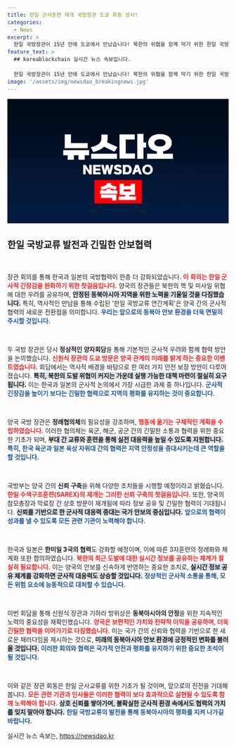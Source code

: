 ```yaml
---
title: 한일 군사훈련 재개 국방장관 도쿄 회동 성사!
categories:
  - News
excerpt: >
  한일 국방장관이 15년 만에 도쿄에서 만났습니다! 북한의 위협을 함께 막기 위한 한일 국방교류 연간계획 수립을 약속하며 깊어지는 안보 위기 속, 군사적 협력의 중요성을 재확인했습니다.
feature_text: >
  ## koreablockchain 실시간 뉴스 속보입니다.

  한일 국방장관이 15년 만에 도쿄에서 만났습니다! 북한의 위협을 함께 막기 위한 한일 국방교류 연간계획 수립을 약속하며 깊어지는 안보 위기 속, 군사적 협력의 중요성을 재확인했습니다.
image: '/assets/img/newsdao_breakingnews.jpg'
---
```


<p><img src="/assets/img/newsdao_breakingnews.jpg" alt="koreablockchain 속보" /></p>

<h2 data-ke-size="size26">한일 국방교류 발전과 긴밀한 안보협력</h2>

<p data-ke-size="size16">&nbsp;</p>

<p>장관 회의를 통해 한국과 일본의 국방협력이 한층 더 강화되었습니다. <b><span style="color: #ee2323;">이 회의는 한일 군사적 긴장감을 완화하기 위한 첫걸음입니다.</span></b> 양국의 장관들은 북한의 핵 및 미사일 위협에 대한 우려를 공유하며, <b><span style="background-color: #21538527;">안정된 동북아시아 지역을 위한 노력을 기울일 것을 다짐했습니다.</span></b> 특히, 역사적인 만남을 통해 수립된 '한일 국방교류 연간계획'은 양국 간의 군사적 협력의 새로운 전환점을 의미합니다. <b><span style="color: #1a5490;">우리는 앞으로의 동북아 안보 환경을 더욱 면밀히 주시할 것입니다.</span></b></p>

<p data-ke-size="size16">&nbsp;</p>

<p>두 국방 장관은 당시 <b>정상적인 양자회담</b>을 통해 기본적인 군사적 우려와 함께 협력 방안을 논의했습니다. <b><span style="color: #ee2323;">신원식 장관의 도쿄 방문은 양국 관계의 미래를 밝게 하는 중요한 이벤트였습니다.</span></b> 회담에서는 역사적 배경을 바탕으로 한 여러 가지 안전 보장 방안이 다루어졌습니다. <b><span style="background-color: #21538527;">특히, 북한의 도발 위협이 커지는 가운데 실행 가능한 대책 마련이 절실히 요구됩니다.</span></b> 이는 한국과 일본의 군사적 논의에서 가장 시급한 과제 중 하나입니다. <b><span style="color: #1a5490;">군사적 긴장감을 높이기 보다는 긴밀한 협력으로 지역의 평화를 유지하는 것이 중요합니다.</span></b></p>

<p data-ke-size="size16">&nbsp;</p>

<p>양국 국방 장관은 <b>정례협의체</b>의 필요성을 강조하며, <b><span style="color: #ee2323;">행동에 옮기는 구체적인 계획을 수립하였습니다.</span></b> 이러한 협의체는 육군, 해군, 공군 간의 긴밀한 소통과 협력을 위한 중요한 기초가 되며, <b><span style="background-color: #21538527;">부대 간 교류와 훈련을 통해 실전 대응력을 높일 수 있도록 지원합니다.</span></b> <b><span style="color: #1a5490;">특히, 한국 육군과 일본 육상 자위대 간의 협력은 지역 안정성을 증대시키는데 큰 역할을 할 것입니다.</span></b></p>

<p data-ke-size="size16">&nbsp;</p>

<p>국방부는 양국 간의 <b>신뢰 구축</b>을 위해 다양한 조치들을 시행할 예정이라고 밝혔습니다. <b><span style="color: #ee2323;">한일 수색구조훈련(SAREX)의 재개는 그러한 신뢰 구축의 첫걸음입니다.</span></b> 또한, 양국의 참모총장과 막료장 간 상호 방문이 재개됨에 따라 정보 공유 및 긴밀한 협력이 기대됩니다. <b><span style="background-color: #21538527;">신뢰를 기반으로 한 군사적 대응력 증대는 국가 안보의 중심입니다.</span></b> <b><span style="color: #1a5490;">앞으로의 협력이 성과를 낼 수 있도록 모든 관련 기관이 노력해야 합니다.</span></b></p>

<p data-ke-size="size16">&nbsp;</p>

<p>한국과 일본은 <b>한미일 3국의 협력</b>도 강화할 예정이며, 이에 따른 3자훈련의 정례화와 체계화 또한 합의하였습니다. <b><span style="color: #ee2323;">북한의 최근 도발에 대한 실시간 정보를 공유하는 체계가 절실히 필요합니다.</span></b> 이는 양국의 안보를 신속하게 반영하는 중요한 조치로, <b><span style="background-color: #21538527;">실시간 정보 공유 체계를 강화하면 군사적 대응력도 상승할 것입니다.</span></b> <b><span style="color: #1a5490;">정상적인 군사적 소통을 통해, 모든 위험 요소에 능동적으로 대처할 수 있습니다.</span></b></p>

<p data-ke-size="size16">&nbsp;</p>

<p>이번 회담을 통해 신원식 장관과 기하라 방위상은 <b>동북아시아의 안정</b>을 위한 지속적인 노력의 중요성을 재확인했습니다. <b><span style="color: #ee2323;">양국은 보편적인 가치와 전략적 이익을 공유하며, 더욱 긴밀한 협력을 이어가기로 다짐했습니다.</span></b> 이는 국가 간의 신뢰와 협력을 기반으로 한 새로운 패러다임을 제시하는 것으로, <b><span style="background-color: #21538527;">미래의 동북아시아 안보 환경에 긍정적인 변화를 불러올 것입니다.</span></b> <b><span style="color: #1a5490;">이러한 회의와 협력은 국가적 안전과 평화를 유지하기 위한 중요한 초석이 될 것입니다.</span></b></p>

<p data-ke-size="size16">&nbsp;</p>

<p>이와 같은 장관 회동은 한일 군사교류를 위한 기초가 될 것이며, 앞으로의 진전을 기대해봅니다. <b><span style="color: #ee2323;">모든 관련 기관과 인사들은 이러한 협력이 보다 효과적으로 실현될 수 있도록 함께 노력해야 합니다.</span></b> <b><span style="background-color: #21538527;">상호 신뢰를 쌓아가며, 불확실한 군사적 환경 속에서도 협력의 가치를 잊지 말아야 합니다.</span></b> <b><span style="color: #1a5490;">한일 국방교류의 발전을 통해 동북아시아의 평화를 지켜 나가길 바랍니다.</span></b></p>
실시간 뉴스 속보는, <a href="https://newsdao.kr" rel="dofollow">https://newsdao.kr</a>


